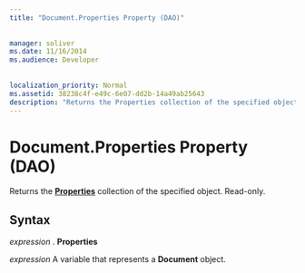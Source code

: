 ```yaml
---
title: "Document.Properties Property (DAO)"
  
  
manager: soliver
ms.date: 11/16/2014
ms.audience: Developer
 
  
localization_priority: Normal
ms.assetid: 38238c4f-e49c-6e07-dd2b-14a49ab25643
description: "Returns the Properties collection of the specified object. Read-only."
---
```


# Document.Properties Property (DAO)

Returns the **[Properties](properties-collection-dao.md)** collection of the specified object. Read-only. 
  
## Syntax

 *expression*  . **Properties**
  
 *expression*  A variable that represents a **Document** object. 
  

